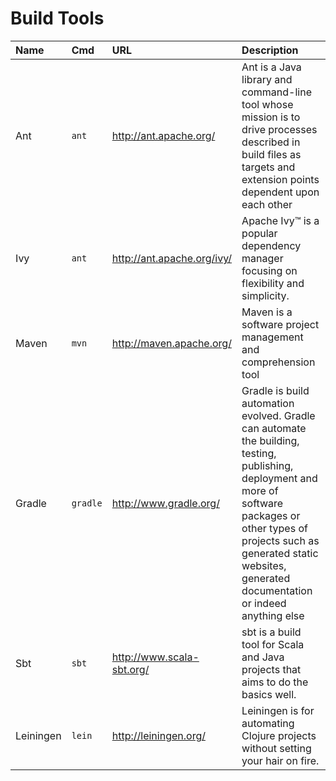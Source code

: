 # Build Tools #
| **Name** | **Cmd** | **URL** | **Description** |
|:---------|:--------|:--------|:----------------|
| Ant | `ant` | http://ant.apache.org/ | Ant is a Java library and command-line tool whose mission is to drive processes described in build files as targets and extension points dependent upon each other |
| Ivy | `ant` | http://ant.apache.org/ivy/ | Apache Ivy™ is a popular dependency manager focusing on flexibility and simplicity. |
| Maven | `mvn` | http://maven.apache.org/ | Maven is a software project management and comprehension tool |
| Gradle | `gradle` | http://www.gradle.org/ | Gradle is build automation evolved. Gradle can automate the building, testing, publishing, deployment and more of software packages or other types of projects such as generated static websites, generated documentation or indeed anything else |
| Sbt | `sbt` | http://www.scala-sbt.org/ | sbt is a build tool for Scala and Java projects that aims to do the basics well. |
| Leiningen | `lein` | http://leiningen.org/ | Leiningen is for automating Clojure projects without setting your hair on fire. |